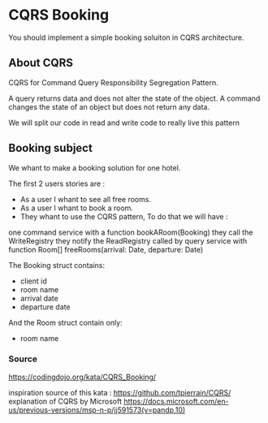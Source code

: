 # CQRS Booking

You should implement a simple booking soluiton in CQRS architecture.

## About CQRS

CQRS for Command Query Responsibility Segregation Pattern.

A query returns data and does not alter the state of the object. A command changes the state of an object but does not return any data.

We will split our code in read and write code to really live this pattern

## Booking subject

We whant to make a booking solution for one hotel.

The first 2 users stories are :

- As a user I whant to see all free rooms.
- As a user I whant to book a room.
- They whant to use the CQRS pattern, To do that we will have :

one command service with a function bookARoom(Booking) they call the WriteRegistry they notify the ReadRegistry called by query service with function Room[] freeRooms(arrival: Date, departure: Date)

The Booking struct contains:

- client id
- room name
- arrival date
- departure date

And the Room struct contain only:

- room name

### Source

<https://codingdojo.org/kata/CQRS_Booking/>

inspiration source of this kata : <https://github.com/tpierrain/CQRS/>
explanation of CQRS by Microsoft <https://docs.microsoft.com/en-us/previous-versions/msp-n-p/jj591573(v=pandp.10)>
